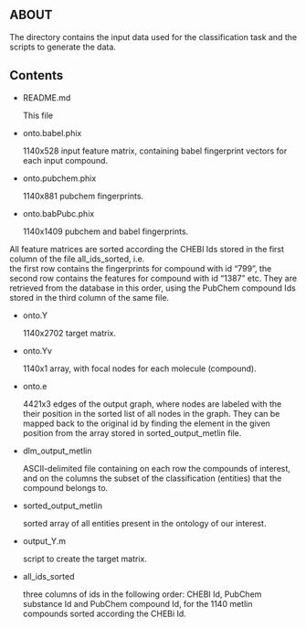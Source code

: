 **ABOUT**
-------------
The directory contains the input data used for the classification task and the scripts to generate the data. 

**Contents**
----------------

* README.md 

    This file 

* onto.babel.phix

    1140x528  input feature matrix, containing babel fingerprint vectors for each input compound.
    
* onto.pubchem.phix
    
    1140x881  pubchem fingerprints.
    
* onto.babPubc.phix 
    
    1140x1409 pubchem and babel fingerprints.
    
All feature matrices are sorted according the CHEBI Ids stored in the first column of the file all_ids_sorted, i.e.  
the first row contains the fingerprints for compound with id “799”, the second row contains the features for 
compound with id “1387” etc. They are retrieved from the database in this order, using the PubChem compound Ids 
stored in the third column of the same file.

* onto.Y
    
    1140x2702 target matrix.

* onto.Yv
    
    1140x1 array, with focal nodes for each molecule (compound).
    
* onto.e
    
    4421x3 edges of the output graph, where nodes are labeled with the their position in the sorted list of all 
    nodes in the graph. They can be mapped back to the original id by finding the element in the given position 
    from the array stored in sorted_output_metlin file.

* dlm_output_metlin 
    
    ASCII-delimited file containing on each row the compounds of interest, and on the columns the subset of 
    the classification (entities) that the compound belongs to.
    
* sorted_output_metlin
    
    sorted array of all entities present in the ontology of our interest. 

* output_Y.m
    
    script to create the target matrix.

* all_ids_sorted 

    three columns of ids in the following order: CHEBI Id, PubChem  substance Id and PubChem compound Id,  for the 1140 metlin compounds sorted according the CHEBi Id. 

    
